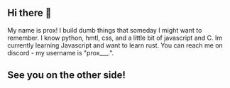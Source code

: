 ## Hi there 👋
 My name is prox!
 I build dumb things that someday I might want to remember. 
 I know python, hmtl, css, and a little bit of javascript and C. 
 Im currently learning Javascript and want to learn rust. 
 You can reach me on discord - my username is "prox___.".
## See you on the other side!
